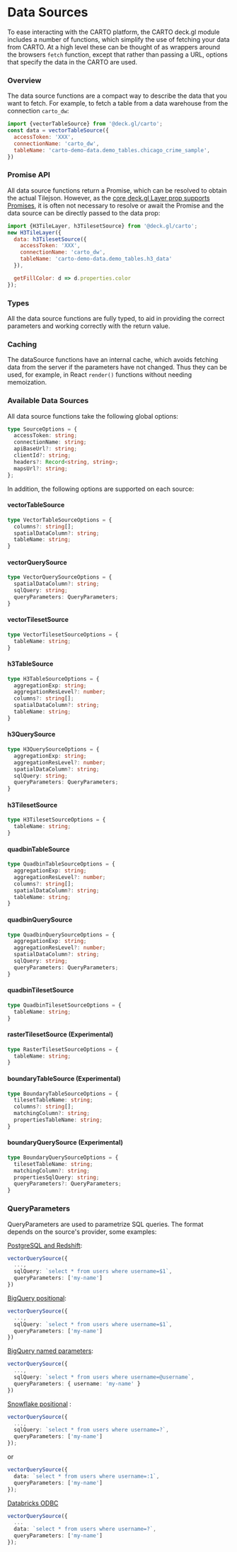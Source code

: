 # Data Sources

To ease interacting with the CARTO platform, the CARTO deck.gl module includes a number of functions, which simplify the use of fetching your data from CARTO. At a high level these can be thought of as wrappers around the browsers `fetch` function, except that rather than passing a URL, options that specify the data in the CARTO are used.

### Overview

The data source functions are a compact way to describe the data that you want to fetch. For example, to fetch a table from a data warehouse from the connection `carto_dw`:

```js
import {vectorTableSource} from '@deck.gl/carto';
const data = vectorTableSource({
  accessToken: 'XXX',
  connectionName: 'carto_dw',
  tableName: 'carto-demo-data.demo_tables.chicago_crime_sample',
})
```

### Promise API

All data source functions return a Promise, which can be resolved to obtain the actual Tilejson. However, as the [core deck.gl Layer prop supports Promises](../core/layer#data), it is often not necessary to resolve or await the Promise and the data source can be directly passed to the data prop:

```jsx
import {H3TileLayer, h3TilesetSource} from '@deck.gl/carto';
new H3TileLayer({
  data: h3TilesetSource({
    accessToken: 'XXX',
    connectionName: 'carto_dw',
    tableName: 'carto-demo-data.demo_tables.h3_data'
  }),

  getFillColor: d => d.properties.color
});
```

### Types

All the data source functions are fully typed, to aid in providing the correct parameters and working correctly with the return value.

### Caching

The dataSource functions have an internal cache, which avoids fetching data from the server if the parameters have not changed. Thus they can be used, for example, in React `render()` functions without needing memoization.

### Available Data Sources

All data source functions take the following global options:

```ts
type SourceOptions = {
  accessToken: string;
  connectionName: string;
  apiBaseUrl?: string;
  clientId?: string;
  headers?: Record<string, string>;
  mapsUrl?: string;
};
```

In addition, the following options are supported on each source:

#### vectorTableSource

```ts
type VectorTableSourceOptions = {
  columns?: string[];
  spatialDataColumn?: string;
  tableName: string;
}
```

#### vectorQuerySource

```ts
type VectorQuerySourceOptions = {
  spatialDataColumn?: string;
  sqlQuery: string;
  queryParameters: QueryParameters;
}
```

#### vectorTilesetSource

```ts
type VectorTilesetSourceOptions = {
  tableName: string;
}
```

#### h3TableSource

```ts
type H3TableSourceOptions = {
  aggregationExp: string;
  aggregationResLevel?: number;
  columns?: string[];
  spatialDataColumn?: string;
  tableName: string;
}
```

#### h3QuerySource

```ts
type H3QuerySourceOptions = {
  aggregationExp: string;
  aggregationResLevel?: number;
  spatialDataColumn?: string;
  sqlQuery: string;
  queryParameters: QueryParameters;
}
```

#### h3TilesetSource

```ts
type H3TilesetSourceOptions = {
  tableName: string;
}
```

#### quadbinTableSource

```ts
type QuadbinTableSourceOptions = {
  aggregationExp: string;
  aggregationResLevel?: number;
  columns?: string[];
  spatialDataColumn?: string;
  tableName: string;
}
```

#### quadbinQuerySource

```ts
type QuadbinQuerySourceOptions = {
  aggregationExp: string;
  aggregationResLevel?: number;
  spatialDataColumn?: string;
  sqlQuery: string;
  queryParameters: QueryParameters;
}
```

#### quadbinTilesetSource

```ts
type QuadbinTilesetSourceOptions = {
  tableName: string;
}
```

#### rasterTilesetSource (Experimental)

```ts
type RasterTilesetSourceOptions = {
  tableName: string;
}
```

#### boundaryTableSource (Experimental)

```ts
type BoundaryTableSourceOptions = {
  tilesetTableName: string;
  columns?: string[];
  matchingColumn?: string;
  propertiesTableName: string;
}
```

#### boundaryQuerySource (Experimental)

```ts
type BoundaryQuerySourceOptions = {
  tilesetTableName: string;
  matchingColumn?: string;
  propertiesSqlQuery: string;
  queryParameters?: QueryParameters;
}
```

### QueryParameters

QueryParameters are used to parametrize SQL queries. The format depends on the source's provider, some examples:

[PostgreSQL and Redshift](https://node-postgres.com/features/queries):
```ts
vectorQuerySource({
  ...,
  sqlQuery: `select * from users where username=$1`,
  queryParameters: ['my-name']
})
```

[BigQuery positional](https://cloud.google.com/bigquery/docs/parameterized-queries#node.js):
```ts
vectorQuerySource({
  ...,
  sqlQuery: `select * from users where username=$1`,
  queryParameters: ['my-name']
})
```


[BigQuery named parameters](https://cloud.google.com/bigquery/docs/parameterized-queries#node.js):
```ts
vectorQuerySource({
  ...,
  sqlQuery: `select * from users where username=@username`,
  queryParameters: { username: 'my-name' }
})
```

[Snowflake positional](https://docs.snowflake.com/en/user-guide/nodejs-driver-use.html#binding-statement-parameters) :
```ts
vectorQuerySource({
  ...,
  sqlQuery: `select * from users where username=?`,
  queryParameters: ['my-name']
});
```

or

```ts
vectorQuerySource({
  data: `select * from users where username=:1`,
  queryParameters: ['my-name']
});
```

[Databricks ODBC](https://github.com/markdirish/node-odbc#bindparameters-callback)
```ts
vectorQuerySource({
  ...
  data: `select * from users where username=?`,
  queryParameters: ['my-name']
});
```
